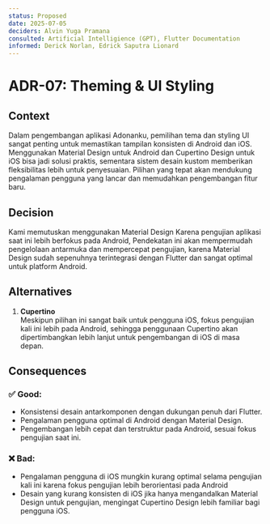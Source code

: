 ```yaml
---
status: Proposed
date: 2025-07-05
deciders: Alvin Yuga Pramana
consulted: Artificial Intelligience (GPT), Flutter Documentation
informed: Derick Norlan, Edrick Saputra Lionard
---
```


# ADR-07: Theming & UI Styling

## Context
Dalam pengembangan aplikasi Adonanku, pemilihan tema dan styling UI sangat penting untuk memastikan tampilan konsisten di Android dan iOS. Menggunakan Material Design untuk Android dan Cupertino Design untuk iOS bisa jadi solusi praktis, sementara sistem desain kustom memberikan fleksibilitas lebih untuk penyesuaian. Pilihan yang tepat akan mendukung pengalaman pengguna yang lancar dan memudahkan pengembangan fitur baru.

## Decision
Kami memutuskan menggunakan Material Design Karena pengujian aplikasi saat ini lebih berfokus pada Android, Pendekatan ini akan mempermudah pengelolaan antarmuka dan mempercepat pengujian, karena Material Design sudah sepenuhnya terintegrasi dengan Flutter dan sangat optimal untuk platform Android.

## Alternatives
1. **Cupertino** <br>
    Meskipun pilihan ini sangat baik untuk pengguna iOS, fokus pengujian kali ini lebih pada Android, sehingga penggunaan Cupertino akan dipertimbangkan lebih lanjut untuk pengembangan di iOS di masa depan.

## Consequences
### ✅ Good:
- Konsistensi desain antarkomponen dengan dukungan penuh dari Flutter.
- Pengalaman pengguna optimal di Android dengan Material Design.
- Pengembangan lebih cepat dan terstruktur pada Android, sesuai fokus pengujian saat ini.

### ❌ Bad:
- Pengalaman pengguna di iOS mungkin kurang optimal selama pengujian kali ini karena fokus pengujian lebih berorientasi pada Android
- Desain yang kurang konsisten di iOS jika hanya mengandalkan Material Design untuk pengujian, mengingat Cupertino Design lebih familiar bagi pengguna iOS.